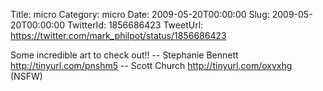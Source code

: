 Title: micro
Category: micro
Date: 2009-05-20T00:00:00
Slug: 2009-05-20T00:00:00
TwitterId: 1856686423
TweetUrl: https://twitter.com/mark_philpot/status/1856686423

Some incredible art to check out!! -- Stephanie Bennett  http://tinyurl.com/pnshm5 -- Scott Church  http://tinyurl.com/oxvxhg (NSFW)